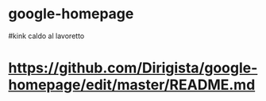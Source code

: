 # google-homepage

#kink caldo al lavoretto

# https://github.com/Dirigista/google-homepage/edit/master/README.md
